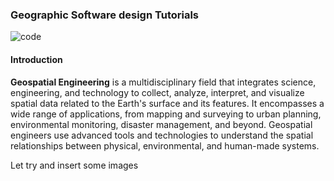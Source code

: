 ### **Geographic Software design Tutorials**

![code](https://media.licdn.com/dms/image/v2/D5612AQGOmwfIE5mlWA/article-cover_image-shrink_720_1280/article-cover_image-shrink_720_1280/0/1674617947228?e=2147483647&v=beta&t=L-J1EFIJzlFXa-2bu5K-SqOT0PXYAaPZgXxnpneoF0U)


#### Introduction 

**Geospatial Engineering** is a multidisciplinary field that integrates science, engineering, and technology to collect, analyze, interpret, and visualize spatial data related to the Earth's surface and its features. It encompasses a wide range of applications, from mapping and surveying to urban planning, environmental monitoring, disaster management, and beyond. Geospatial engineers use advanced tools and technologies to understand the spatial relationships between physical, environmental, and human-made systems. 

Let try and insert some images
